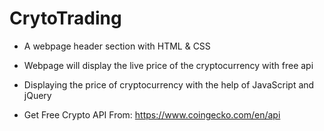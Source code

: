 # CrytoTrading
 - A webpage header section with HTML & CSS 
 - Webpage will display the live price of the cryptocurrency with free api
 - Displaying the price of cryptocurrency with the help of JavaScript and jQuery

 - Get Free Crypto API From: https://www.coingecko.com/en/api
